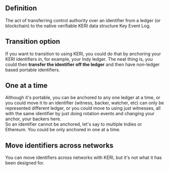 ## Definition
The act of transferring control authority over an identifier from a ledger (or blockchain) to the native verifiable KERI data structure Key Event Log.

## Transition option
If you want to transition to using KERI, you could do that by anchoring your KERI identifiers in, for example, your Indy ledger. The neat thing is, you could then **transfer the identifier off the ledger** and then have non-ledger based portable identifiers.

## One at a time
Although it's portable, you can be anchored to any one ledger at a time, or you could move it to an identifier (witness, backer, watcher, etc) can only be represented different ledger, or you could move to using just witnesses, all with the same identifier by just
doing rotation events and changing your anchor, your backers here.\
So an identifier cannot be anchored, let's say to multiple Indies or Ethereum. You could be only anchored in one at a time.

## Move identifiers across networks
You can move identifiers across networks with KERI, but it's not what it has been designed for.